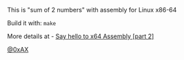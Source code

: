 This is "sum of 2 numbers" with assembly for Linux x86-64

Build it with: `make`

More details at - [Say hello to x64 Assembly [part 2]](https://github.com/0xAX/asm/blob/master/content/asm_2.md)

[@0xAX](https://x.com/0xAX)

